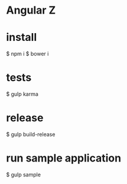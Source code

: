 # Angular Z

# install
$ npm i
$ bower i

# tests
$ gulp karma

# release
$ gulp build-release

# run sample application
$ gulp sample